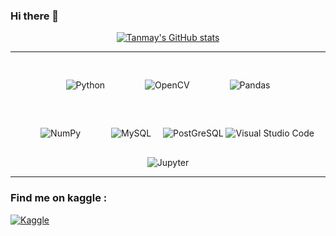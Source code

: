 ### Hi there 👋

<div style="text-align: center">
<p align = "center">
 
[![Tanmay's GitHub
stats](https://github-readme-stats.vercel.app/api?username=Tanmay9993&theme=flag-india&show_icons=true&include_all_commits=true&hide_border=true)](https://github.com/Tanmay9993/github-readme-stats)

</p>
</div>

<hr >
<div align="center" style = " border : true">
<p align = "center">       
<img style="margin: 30px" alt="Python"
    src="https://img.shields.io/badge/python%20-%2314354C.svg?&style=for-the-badge&logo=python&logoColor=white&color=yellow" />   
<img alt="OpenCV" style="margin: 30px"
     src="https://img.shields.io/badge/opencv-%23white.svg?&style=for-the-badge&logo=opencv&logoColor=white"/>
<img style="margin: 30px" alt="Pandas"
    src="https://img.shields.io/badge/pandas%20-%23150458.svg?&style=for-the-badge&logo=pandas&logoColor=white" />    
<img style="margin: 30px" alt="NumPy"
    src="https://img.shields.io/badge/numpy%20-%23013243.svg?&style=for-the-badge&logo=numpy&logoColor=white" />
 <img style="margin: 15px" alt="MySQL"
    src="https://img.shields.io/badge/mysql-%2300f.svg?&style=for-the-badge&logo=mysql&logoColor=white" />   
 <img alt="PostGreSQL" 
     src="https://img.shields.io/badge/PostgreSQL-316192?style=for-the-badge&logo=postgresql&logoColor=white" />
<img alt="Visual Studio Code"
     src="https://img.shields.io/badge/VisualStudioCode-0078d7.svg?&style=for-the-badge&logo=visual-studio-code&logoColor=white"/>
<img alt="Jupyter" 
     src="https://img.shields.io/badge/Jupyter-%23F37626.svg?&style=for-the-badge&logo=Jupyter&logoColor=white" />
 
 
<hr>
</p>
</div>


### Find me on kaggle :

<a href="https://www.kaggle.com/tanmayunhale">
<img alt="Kaggle"
src="https://img.shields.io/badge/Kaggle%20-%230077B5.svg?&style=for-the-badge&logo=kaggle&logoColor=white" />
</a>

